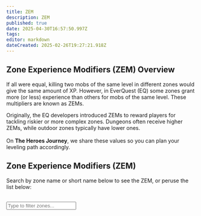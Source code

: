 ```yaml
---
title: ZEM
description: ZEM
published: true
date: 2025-04-30T16:57:50.997Z
tags: 
editor: markdown
dateCreated: 2025-02-26T19:27:21.918Z
---
```


<div class="zem-explanation">
  <h2>Zone Experience Modifiers (ZEM) Overview</h2>
  <p>If all were equal, killing two mobs of the same level in different zones would give the same amount of XP. 
     However, in EverQuest (EQ) some zones grant more (or less) experience than others for mobs of the same level. 
     These multipliers are known as ZEMs.</p>

  <p>
    Originally, the EQ developers introduced ZEMs to reward players for tackling riskier or more complex zones. 
    Dungeons often receive higher ZEMs, while outdoor zones typically have lower ones. 
    <br><br>On <strong>The Heroes Journey</strong>, we share these values so you can plan your leveling path accordingly.
  </p>
</div>

<div class="zones-page">
  <div class="zones-hero">
    <h2>Zone Experience Modifiers (ZEM)</h2>
    <p>Search by zone name or short name below to see the ZEM, or peruse the list below:</p>
    <br>
    <input type="text" id="zonesSearchInput" placeholder="Type to filter zones..." />
      <div id="zonesContainer"></div>
  </div>
</div>
